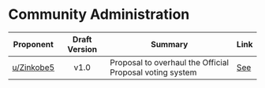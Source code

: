 # Community Administration

| Proponent                                                     | Draft Version | Summary                                                                     | Link                                                                                                                                             |
| ------------------------------------------------------------- | :-----------: | --------------------------------------------------------------------------- | ------------------------------------------------------------------------------------------------------------------------------------------------ |
| [u/Zinkobe5](https://www.reddit.com/u/Flamerate1)               |     v1.0      | Proposal to overhaul the Official Proposal voting system | [See](https://www.reddit.com/r/EncapsulatedLanguage/comments/hrl4no/draft_proposal_voting_system_rehaul/)                                 |
